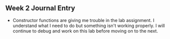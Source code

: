 ## Week 2 Journal Entry
- Constructor functions are giving me trouble in the lab assignment. I understand what I need to do but something isn't working properly. I will continue to debug and work on this lab before moving on to the next.
